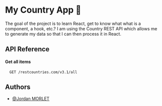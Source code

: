 # My Country App 🚀

The goal of the project is to learn React, get to know what
what is a component, a hook, etc.? I am using the Country REST API which
allows me to generate my data so that I can then process it in React.

## API Reference

#### Get all items

```http
  GET /restcountries.com/v3.1/all
```

## Authors

- [@Jordan MORLET](https://github.com/Reptilz)
